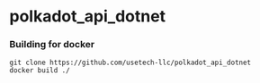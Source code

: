 # polkadot_api_dotnet

### Building for docker

```
git clone https://github.com/usetech-llc/polkadot_api_dotnet
docker build ./
```